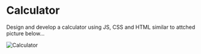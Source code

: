 # Calculator
Design and develop a calculator using JS, CSS and HTML similar to attched picture below...


![Calculator](https://i.imgur.com/w8TX4pw.png "Calculator")

